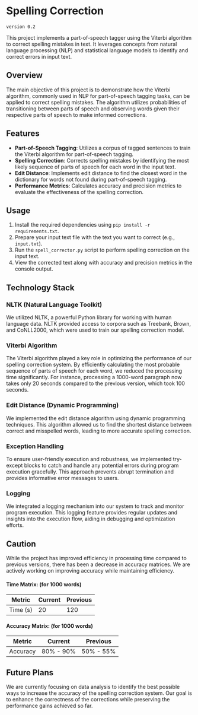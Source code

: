 # Spelling Correction 

`version 0.2`

This project implements a part-of-speech tagger using the Viterbi algorithm to correct spelling mistakes in text. It leverages concepts from natural language processing (NLP) and statistical language models to identify and correct errors in input text.

## Overview

The main objective of this project is to demonstrate how the Viterbi algorithm, commonly used in NLP for part-of-speech tagging tasks, can be applied to correct spelling mistakes. The algorithm utilizes probabilities of transitioning between parts of speech and observing words given their respective parts of speech to make informed corrections.

## Features

- **Part-of-Speech Tagging**: Utilizes a corpus of tagged sentences to train the Viterbi algorithm for part-of-speech tagging.
- **Spelling Correction**: Corrects spelling mistakes by identifying the most likely sequence of parts of speech for each word in the input text.
- **Edit Distance**: Implements edit distance to find the closest word in the dictionary for words not found during part-of-speech tagging.
- **Performance Metrics**: Calculates accuracy and precision metrics to evaluate the effectiveness of the spelling correction.

## Usage

1. Install the required dependencies using `pip install -r requirements.txt`.
2. Prepare your input text file with the text you want to correct (e.g., `input.txt`).
3. Run the `spell_corrector.py` script to perform spelling correction on the input text.
4. View the corrected text along with accuracy and precision metrics in the console output.

## Technology Stack

### NLTK (Natural Language Toolkit)
We utilized NLTK, a powerful Python library for working with human language data. NLTK provided access to corpora such as Treebank, Brown, and CoNLL2000, which were used to train our spelling correction model.

### Viterbi Algorithm
The Viterbi algorithm played a key role in optimizing the performance of our spelling correction system. By efficiently calculating the most probable sequence of parts of speech for each word, we reduced the processing time significantly. For instance, processing a 1000-word paragraph now takes only 20 seconds compared to the previous version, which took 100 seconds.

### Edit Distance (Dynamic Programming)
We implemented the edit distance algorithm using dynamic programming techniques. This algorithm allowed us to find the shortest distance between correct and misspelled words, leading to more accurate spelling correction.

### Exception Handling
To ensure user-friendly execution and robustness, we implemented try-except blocks to catch and handle any potential errors during program execution gracefully. This approach prevents abrupt termination and provides informative error messages to users.

### Logging
We integrated a logging mechanism into our system to track and monitor program execution. This logging feature provides regular updates and insights into the execution flow, aiding in debugging and optimization efforts.

## Caution
While the project has improved efficiency in processing time compared to previous versions, there has been a decrease in accuracy matrices. We are actively working on improving accuracy while maintaining efficiency.

#### Time Matrix: (for 1000 words)

| Metric   | Current  | Previous |
|----------|----------|----------|
| Time (s) | 20       | 120      |

#### Accuracy Matrix: (for 1000 words)

| Metric     | Current    | Previous  |
|------------|------------|-----------|
| Accuracy   | 80% - 90%  | 50% - 55% |


## Future Plans
We are currently focusing on data analysis to identify the best possible ways to increase the accuracy of the spelling correction system. Our goal is to enhance the correctness of the corrections while preserving the performance gains achieved so far.
